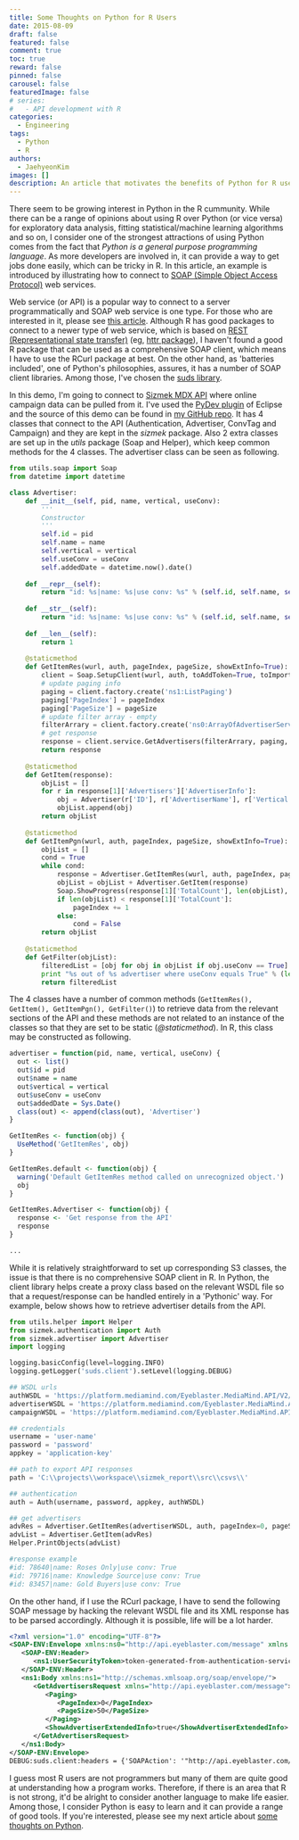 ```yaml
---
title: Some Thoughts on Python for R Users
date: 2015-08-09
draft: false
featured: false
comment: true
toc: true
reward: false
pinned: false
carousel: false
featuredImage: false
# series:
#   - API development with R
categories:
  - Engineering
tags: 
  - Python
  - R
authors:
  - JaehyeonKim
images: []
description: An article that motivates the benefits of Python for R users.
---
```


There seem to be growing interest in Python in the R cummunity. While there can be a range of opinions about using R over Python (or vice versa) for exploratory data analysis, fitting statistical/machine learning algorithms and so on, I consider one of the strongest attractions of using Python comes from the fact that *Python is a general purpose programming language*. As more developers are involved in, it can provide a way to get jobs done easily, which can be tricky in R. In this article, an example is introduced by illustrating how to connect to [SOAP (Simple Object Access Protocol)](https://en.wikipedia.org/wiki/SOAP) web services.

Web service (or API) is a popular way to connect to a server programmatically and SOAP web service is one type. For those who are interested in it, please see [this article](https://msdn.microsoft.com/en-us/library/ms996486.aspx). Although R has good packages to connect to a newer type of web service, which is based on [REST (Representational state transfer)](https://en.wikipedia.org/wiki/Representational_state_transfer) (eg, [httr package](https://cran.r-project.org/web/packages/httr/index.html)), I haven't found a good R package that can be used as a comprehensive SOAP client, which means I have to use the RCurl package at best. On the other hand, as 'batteries included', one of Python's philosophies, assures, it has a number of SOAP client libraries. Among those, I've chosen the [suds library](https://bitbucket.org/jurko/suds).

In this demo, I'm going to connect to [Sizmek MDX API](http://platform.mediamind.com/Eyeblaster.MediaMind.API.Doc/?v=3) where online campaign data can be pulled from it. I've used the [PyDev plugin](http://www.pydev.org/) of Eclipse and the source of this demo can be found in [my GitHub repo](https://github.com/jaehyeon-kim/sizmek_demo). It has 4 classes that connect to the API (Authentication, Advertiser, ConvTag and Campaign) and they are kept in the *sizmek* package. Also 2 extra classes are set up in the *utils* package (Soap and Helper), which keep common methods for the 4 classes. The advertiser class can be seen as following.


```python
from utils.soap import Soap
from datetime import datetime

class Advertiser:
    def __init__(self, pid, name, vertical, useConv):
        '''
        Constructor
        '''
        self.id = pid
        self.name = name
        self.vertical = vertical
        self.useConv = useConv
        self.addedDate = datetime.now().date()
        
    def __repr__(self):
        return "id: %s|name: %s|use conv: %s" % (self.id, self.name, self.useConv)
    
    def __str__(self):
        return "id: %s|name: %s|use conv: %s" % (self.id, self.name, self.useConv)
    
    def __len__(self):
        return 1
    
    @staticmethod
    def GetItemRes(wurl, auth, pageIndex, pageSize, showExtInfo=True):
        client = Soap.SetupClient(wurl, auth, toAddToken=True, toImportMsgSrc=True, toImportArrSrc=False)
        # update paging info
        paging = client.factory.create('ns1:ListPaging')
        paging['PageIndex'] = pageIndex
        paging['PageSize'] = pageSize
        # update filter array - empty
        filterArrary = client.factory.create('ns0:ArrayOfAdvertiserServiceFilter')
        # get response
        response = client.service.GetAdvertisers(filterArrary, paging, showExtInfo)
        return response
    
    @staticmethod
    def GetItem(response):
        objList = []
        for r in response[1]['Advertisers']['AdvertiserInfo']:
            obj = Advertiser(r['ID'], r['AdvertiserName'], r['Vertical'], r['AdvertiserExtendedInfo']['UsesConversionTags'])
            objList.append(obj)
        return objList
    
    @staticmethod
    def GetItemPgn(wurl, auth, pageIndex, pageSize, showExtInfo=True):
        objList = []
        cond = True
        while cond:
            response = Advertiser.GetItemRes(wurl, auth, pageIndex, pageSize, showExtInfo)
            objList = objList + Advertiser.GetItem(response)
            Soap.ShowProgress(response[1]['TotalCount'], len(objList), pageIndex, pageSize)
            if len(objList) < response[1]['TotalCount']:
                pageIndex += 1
            else:
                cond = False
        return objList
            
    @staticmethod
    def GetFilter(objList):
        filteredList = [obj for obj in objList if obj.useConv == True]
        print "%s out of %s advertiser where useConv equals True" % (len(filteredList), len(objList))
        return filteredList
```

The 4 classes have a number of common methods (`GetItemRes(), GetItem(), GetItemPgn(), GetFilter()`) to retrieve data from the relevant sections of the API and these methods are not related to an instance of the classes so that they are set to be static (*@staticmethod*). In R, this class may be constructed as following.


```r
advertiser = function(pid, name, vertical, useConv) {
  out <- list()
  out$id = pid
  out$name = name
  out$vertical = vertical
  out$useConv = useConv
  out$addedDate = Sys.Date()
  class(out) <- append(class(out), 'Advertiser')
}

GetItemRes <- function(obj) {
  UseMethod('GetItemRes', obj)
}

GetItemRes.default <- function(obj) {
  warning('Default GetItemRes method called on unrecognized object.')
  obj
}

GetItemRes.Advertiser <- function(obj) {
  response <- 'Get response from the API'
  response
}

...
```

While it is relatively straightforward to set up corresponding S3 classes, the issue is that there is no comprehensive SOAP client in R. In Python, the client library helps create a proxy class based on the relevant WSDL file so that a request/response can be handled entirely in a 'Pythonic' way. For example, below shows how to retrieve advertiser details from the API.


```python
from utils.helper import Helper
from sizmek.authentication import Auth
from sizmek.advertiser import Advertiser
import logging

logging.basicConfig(level=logging.INFO)
logging.getLogger('suds.client').setLevel(logging.DEBUG)

## WSDL urls
authWSDL = 'https://platform.mediamind.com/Eyeblaster.MediaMind.API/V2/AuthenticationService.svc?wsdl'
advertiserWSDL = 'https://platform.mediamind.com/Eyeblaster.MediaMind.API/V2/AdvertiserService.svc?wsdl'
campaignWSDL = 'https://platform.mediamind.com/Eyeblaster.MediaMind.API/V2/CampaignService.svc?wsdl'

## credentials
username = 'user-name'
password = 'password'
appkey = 'application-key'

## path to export API responses
path = 'C:\\projects\\workspace\\sizmek_report\\src\\csvs\\'

## authentication
auth = Auth(username, password, appkey, authWSDL)

## get advertisers
advRes = Advertiser.GetItemRes(advertiserWSDL, auth, pageIndex=0, pageSize=50, showExtInfo=True)
advList = Advertiser.GetItem(advRes)
Helper.PrintObjects(advList)

#response example
#id: 78640|name: Roses Only|use conv: True
#id: 79716|name: Knowledge Source|use conv: True
#id: 83457|name: Gold Buyers|use conv: True
```

On the other hand, if I use the RCurl package, I have to send the following SOAP message by hacking the relevant WSDL file and its XML response has to be parsed accordingly. Although it is possible, life will be a lot harder.


```xml
<?xml version="1.0" encoding="UTF-8"?>
<SOAP-ENV:Envelope xmlns:ns0="http://api.eyeblaster.com/message" xmlns:ns1="http://api.eyeblaster.com/message" xmlns:xsi="http://www.w3.org/2001/XMLSchema-instance" xmlns:SOAP-ENV="http://schemas.xmlsoap.org/soap/envelope/">
   <SOAP-ENV:Header>
      <ns1:UserSecurityToken>token-generated-from-authentication-service</ns1:UserSecurityToken>
   </SOAP-ENV:Header>
   <ns1:Body xmlns:ns1="http://schemas.xmlsoap.org/soap/envelope/">
      <GetAdvertisersRequest xmlns="http://api.eyeblaster.com/message">
         <Paging>
            <PageIndex>0</PageIndex>
            <PageSize>50</PageSize>
         </Paging>
         <ShowAdvertiserExtendedInfo>true</ShowAdvertiserExtendedInfo>
      </GetAdvertisersRequest>
   </ns1:Body>
</SOAP-ENV:Envelope>
DEBUG:suds.client:headers = {'SOAPAction': '"http://api.eyeblaster.com/IAdvertiserService/GetAdvertisers"', 'Content-Type': 'text/xml; charset=utf-8'}
```

I guess most R users are not programmers but many of them are quite good at understanding how a program works. Therefore, if there is an area that R is not strong, it'd be alright to consider another language to make life easier. Among those, I consider Python is easy to learn and it can provide a range of good tools. If you're interested, please see my next article about [some thoughts on Python](/blog/2015-08-08-some-thoughts-on-python).

